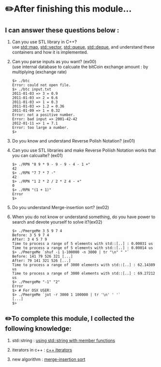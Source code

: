 # ✏️After finishing this module... <br>
## I can answer these questions below : <br>
1. Can you use STL library in C++?  <br>
   use [std::map](https://en.cppreference.com/w/cpp/container/map), [std::vector](https://en.cppreference.com/w/cpp/container/vector), [std::queue](https://en.cppreference.com/w/cpp/container/queue), [std::deque](https://en.cppreference.com/w/cpp/container/deque), and understand these containers and how it is implemented. <br>
2. Can you parse inputs as you want? (ex00) <br>
   (use internal database to calcuate the bitCoin exchange amount : by multiplying (exchange rate)<br>
   ```
   $> ./btc
   Error: could not open file.
   $> ./btc input.txt
   2011-01-03 => 3 = 0.9
   2011-01-03 => 2 = 0.6
   2011-01-03 => 1 = 0.3
   2011-01-03 => 1.2 = 0.36
   2011-01-09 => 1 = 0.32
   Error: not a positive number.
   Error: bad input => 2001-42-42
   2012-01-11 => 1 = 7.1
   Error: too large a number.
   $>
      ```
   
3. Do you know and understand Reverse Polish Notation? (ex01) <br>
4. Can you use STL libraries and make Reverse Poliish Notation works that you can calcualte? (ex01) <br>
   ```
   $> ./RPN "8 9 * 9 - 9 - 9 - 4 - 1 +"
   42
   $> ./RPN "7 7 * 7 -"
   42
   $> ./RPN "1 2 * 2 / 2 * 2 4 - +"
   0
   $> ./RPN "(1 + 1)"
   Error
   $>
   ```
5. Do you understand Merge-insertion sort? (ex02) <br>
6. When you do not know or understand something, do you have power to search and devote yourself to solve it?(ex02) <br>
   ```
   $> ./PmergeMe 3 5 9 7 4
   Before: 3 5 9 7 4
   After: 3 4 5 7 9
   Time to process a range of 5 elements with std::[..] : 0.00031 us
   Time to process a range of 5 elements with std::[..] : 0.00014 us
   $> ./PmergeMe `shuf -i 1-100000 -n 3000 | tr "\n" " "`
   Before: 141 79 526 321 [...]
   After: 79 141 321 526 [...]
   Time to process a range of 3000 elements with std::[..] : 62.14389 us
   Time to process a range of 3000 elements with std::[..] : 69.27212 us
   $> ./PmergeMe "-1" "2"
   Error
   $> # For OSX USER:
   $> ./PmergeMe `jot -r 3000 1 100000 | tr '\n' ' '`
   [...]
   $>
   ```


## ✏️To complete this module, I collected the following knowledge:
1. std::string : [using std::string with member functions ](https://ebang.tistory.com/102) <br>
   
3. iterators in c++ : [c++ iterators](https://ebang.tistory.com/101) <br>
4. new algorithm : [merge-insertion sort]( https://ebang.tistory.com/104) <br>
